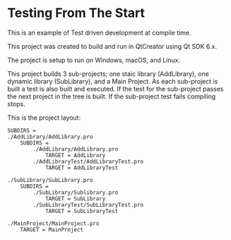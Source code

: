 # Testing From The Start

This is an example of Test driven development at compile time.   

This project was created to build and run in QtCreator using Qt SDK 6.x.

The project is setup to run on Windows, macOS, and Linux.

This project builds 3 sub-projects; one staic library (AddLibrary), one dynamic library (SubLibrary), and a Main Project.  As each sub-project is built a test is also built and executed.  If the test for the sub-project passes the next project in the tree is built.  If the sub-project test fails compiling stops.

This is the project layout:

    SUBDIRS =
    ./AddLibrary/AddLibrary.pro
        SUBDIRS = 
            ./AddLibrary/AddLibrary.pro
                TARGET = AddLibrary
            ./AddLibraryTest/AddLibraryTest.pro
                TARGET = AddLibraryTest
        
    ./SubLibrary/SubLibrary.pro
        SUBDIRS = 
            ./SubLibrary/Sublibrary.pro
                TARGET = SubLibrary
            ./SubLibraryTest/SubLibraryTest.pro
                TARGET = SubLibraryTest

    ./MainProject/MainProject.pro
        TARGET = MainProject
        
        
